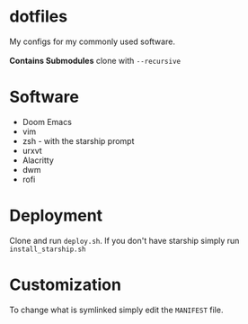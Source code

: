 # dotfiles #

My configs for my commonly used software.\
\
**Contains Submodules** clone with ```--recursive```

# Software #

* Doom Emacs
* vim 
* zsh - with the starship prompt
* urxvt
* Alacritty
* dwm
* rofi

# Deployment #

Clone and run `deploy.sh`.
If you don't have starship simply run `install_starship.sh`

# Customization #
To change what is symlinked simply edit the `MANIFEST` file.

